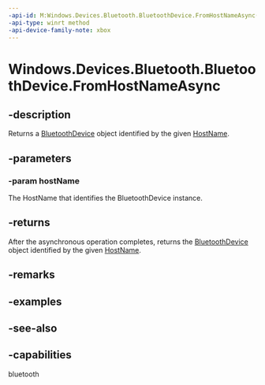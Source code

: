```yaml
---
-api-id: M:Windows.Devices.Bluetooth.BluetoothDevice.FromHostNameAsync(Windows.Networking.HostName)
-api-type: winrt method
-api-device-family-note: xbox
---
```


<!-- Method syntax
public Windows.Foundation.IAsyncOperation<Windows.Devices.Bluetooth.BluetoothDevice> FromHostNameAsync(Windows.Networking.HostName hostName)
-->

# Windows.Devices.Bluetooth.BluetoothDevice.FromHostNameAsync

## -description
Returns a [BluetoothDevice](bluetoothdevice.md) object identified by the given [HostName](bluetoothdevice_hostname.md).

## -parameters
### -param hostName
The HostName that identifies the BluetoothDevice instance.

## -returns
After the asynchronous operation completes, returns the [BluetoothDevice](bluetoothdevice.md) object identified by the given [HostName](bluetoothdevice_hostname.md).

## -remarks

## -examples

## -see-also


## -capabilities
bluetooth

